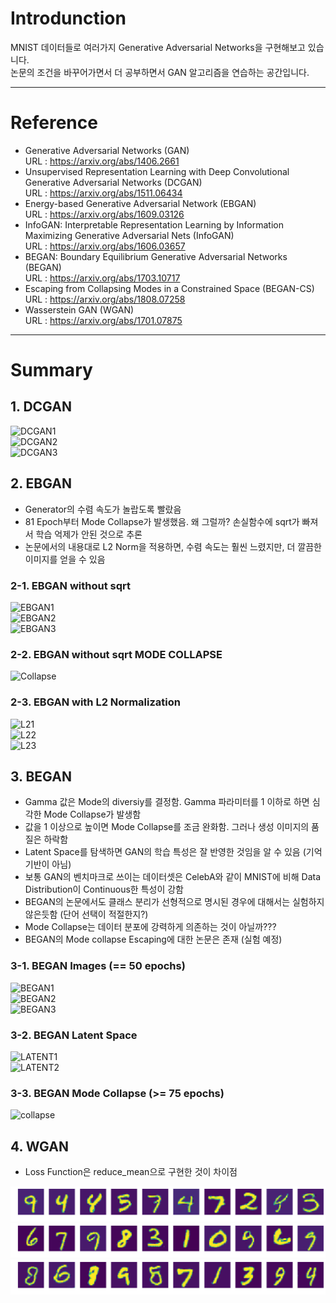 # Introdunction  
MNIST 데이터들로 여러가지 Generative Adversarial Networks을 구현해보고 있습니다.  
논문의 조건을 바꾸어가면서 더 공부하면서 GAN 알고리즘을 연습하는 공간입니다.  
  
  
***
# Reference  
- Generative Adversarial Networks (GAN)  
  URL : https://arxiv.org/abs/1406.2661  
- Unsupervised Representation Learning with Deep Convolutional Generative Adversarial Networks (DCGAN)  
  URL : https://arxiv.org/abs/1511.06434  
- Energy-based Generative Adversarial Network (EBGAN)  
  URL : https://arxiv.org/abs/1609.03126  
- InfoGAN: Interpretable Representation Learning by Information Maximizing Generative Adversarial Nets (InfoGAN)  
  URL : https://arxiv.org/abs/1606.03657  
- BEGAN: Boundary Equilibrium Generative Adversarial Networks (BEGAN)  
  URL : https://arxiv.org/abs/1703.10717  
- Escaping from Collapsing Modes in a Constrained Space (BEGAN-CS)  
  URL : https://arxiv.org/abs/1808.07258  
- Wasserstein GAN (WGAN)  
  URL : https://arxiv.org/abs/1701.07875  
  
  
***
# Summary  
  
  
## 1. DCGAN  
![DCGAN1](https://github.com/Doyosae/GAN_Guideline/blob/master/DCGAN/sample/DCGAN1.png)  
![DCGAN2](https://github.com/Doyosae/GAN_Guideline/blob/master/DCGAN/sample/DCGAN2.png)  
![DCGAN3](https://github.com/Doyosae/GAN_Guideline/blob/master/DCGAN/sample/DCGAN3.png)  
  
  
## 2. EBGAN  
-  Generator의 수렴 속도가 놀랍도록 빨랐음  
-  81 Epoch부터 Mode Collapse가 발생했음. 왜 그럴까? 손실함수에 sqrt가 빠져서 학습 억제가 안된 것으로 추론  
-  논문에서의 내용대로 L2 Norm을 적용하면, 수렴 속도는 훨씬 느렸지만, 더 깔끔한 이미지를 얻을 수 있음  
  
### 2-1. EBGAN without sqrt  
![EBGAN1](https://github.com/Doyosae/GAN_Guideline/blob/master/EBGAN/sample/EBGAN1.png)  
![EBGAN2](https://github.com/Doyosae/GAN_Guideline/blob/master/EBGAN/sample/EBGAN2.png)  
![EBGAN3](https://github.com/Doyosae/GAN_Guideline/blob/master/EBGAN/sample/EBGAN3.png)  
  
### 2-2. EBGAN without sqrt MODE COLLAPSE  
![Collapse](https://github.com/Doyosae/GAN_Guideline/blob/master/EBGAN/sample/81%20epoch.png)  
  
### 2-3. EBGAN with L2 Normalization  
![L21](https://github.com/Doyosae/GAN_Guideline/blob/master/EBGAN/sample/L2%20Norm%201.png)  
![L22](https://github.com/Doyosae/GAN_Guideline/blob/master/EBGAN/sample/L2%20Norm%202.png)  
![L23](https://github.com/Doyosae/GAN_Guideline/blob/master/EBGAN/sample/L2%20Norm%203.png)  
  
  
## 3. BEGAN
- Gamma 값은 Mode의 diversiy를 결정함. Gamma 파라미터를 1 이하로 하면 심각한 Mode Collapse가 발생함  
- 값을 1 이상으로 높이면 Mode Collapse를 조금 완화함. 그러나 생성 이미지의 품질은 하락함  
- Latent Space를 탐색하면 GAN의 학습 특성은 잘 반영한 것임을 알 수 있음 (기억 기반이 아님)  
- 보통 GAN의 벤치마크로 쓰이는 데이터셋은 CelebA와 같이 MNIST에 비해 Data Distribution이 Continuous한 특성이 강함  
- BEGAN의 논문에서도 클래스 분리가 선형적으로 명시된 경우에 대해서는 실험하지 않은듯함 (단어 선택이 적절한지?)  
- Mode Collapse는 데이터 분포에 강력하게 의존하는 것이 아닐까???  
- BEGAN의 Mode collapse Escaping에 대한 논문은 존재 (실험 예정)  
  
### 3-1. BEGAN Images (== 50 epochs)  
![BEGAN1](https://github.com/Doyosae/GAN_Guideline/blob/master/BEGAN/sample/BEGAN%20sample%201.png)  
![BEGAN2](https://github.com/Doyosae/GAN_Guideline/blob/master/BEGAN/sample/BEGAN%20sample%202.png)  
![BEGAN3](https://github.com/Doyosae/GAN_Guideline/blob/master/BEGAN/sample/BEGAN%20sample%203.png)  
  
### 3-2. BEGAN Latent Space  
![LATENT1](https://github.com/Doyosae/GAN_Guideline/blob/master/BEGAN/sample/Latent%20Space%201.png)  
![LATENT2](https://github.com/Doyosae/GAN_Guideline/blob/master/BEGAN/sample/Latent%20Space%202.png)  
  
### 3-3. BEGAN Mode Collapse (>= 75 epochs)  
![collapse](https://github.com/Doyosae/GAN_Guideline/blob/master/BEGAN/sample/Mode%20collapse%202%20(75epoch).png)  

## 4. WGAN  
- Loss Function은 reduce_mean으로 구현한 것이 차이점  
  
![WGAN1](https://github.com/Doyosae/GAN_Models/blob/master/WGAN/sample/WGAN1.png)  
![WGAN2](https://github.com/Doyosae/GAN_Models/blob/master/WGAN/sample/WGAN2.png)  
![WGAN3](https://github.com/Doyosae/GAN_Models/blob/master/WGAN/sample/WGAN3.png)  
